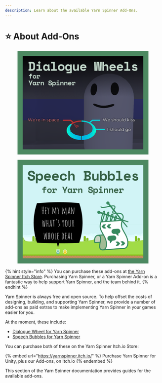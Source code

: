 ```yaml
---
description: Learn about the available Yarn Spinner Add-Ons.
---
```


# ⭐ About Add-Ons

<div>

<figure><img src="../.gitbook/assets/Dialogue Wheel - Itch Cover.png" alt=""><figcaption></figcaption></figure>

 

<figure><img src="../.gitbook/assets/Speech Bubbles - Itch Cover (1).png" alt=""><figcaption></figcaption></figure>

</div>

{% hint style="info" %}
You can purchase these add-ons at [the Yarn Spinner Itch Store](https://yarnspinnertool.itch.io). Purchasing Yarn Spinner, or a Yarn Spinner Add-on is a fantastic way to help support Yarn Spinner, and the team behind it.&#x20;
{% endhint %}

Yarn Spinner is always free and open source. To help offset the costs of designing, building, and supporting Yarn Spinner, we provide a number of add-ons as paid extras to make implementing Yarn Spinner in your games easier for you.

At the moment, these include:

* [Dialogue Wheel for Yarn Spinner](dialogue-wheel/)
* [Speech Bubbles for Yarn Spinner](speech-bubbles/)

You can purchase both of these on the Yarn Spinner Itch.io Store:

{% embed url="https://yarnspinner.itch.io/" %}
Purchase Yarn Spinner for Unity, plus our Add-ons, on Itch.io
{% endembed %}

This section of the Yarn Spinner documentation provides guides for the available add-ons.
